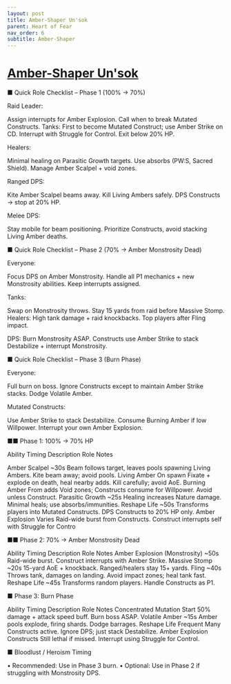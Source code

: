 ```yaml
---
layout: post
title: Amber-Shaper Un'sok
parent: Heart of Fear
nav_order: 6
subtitle: Amber-Shaper
---
```


# [Amber-Shaper Un'sok](https://www.wowhead.com/mop-classic/npc=62511/amber-shaper-unsok)


■ Quick Role Checklist – Phase 1 (100% → 70%)

Raid Leader: 

Assign interrupts for Amber Explosion. Call when to break Mutated Constructs.
Tanks: First to become Mutated Construct; use Amber Strike on CD. Interrupt with Struggle for Control.
Exit below 20% HP.


Healers: 

Minimal healing on Parasitic Growth targets. Use absorbs (PW:S, Sacred Shield). Manage
Amber Scalpel + void zones.


Ranged DPS: 

Kite Amber Scalpel beams away. Kill Living Ambers safely. DPS Constructs → stop at
20% HP.


Melee DPS: 

Stay mobile for beam positioning. Prioritize Constructs, avoid stacking Living Amber
deaths.



■ Quick Role Checklist – Phase 2 (70% → Amber Monstrosity Dead)


Everyone: 

Focus DPS on Amber Monstrosity. Handle all P1 mechanics + new Monstrosity abilities.
Keep interrupts assigned.


Tanks:

Swap on Monstrosity throws. Stay 15 yards from raid before Massive Stomp.
Healers: High tank damage + raid knockbacks. Top players after Fling impact.


DPS: Burn Monstrosity ASAP. Constructs use Amber Strike to stack Destabilize + interrupt Monstrosity.



■ Quick Role Checklist – Phase 3 (Burn Phase)


Everyone: 

Full burn on boss. Ignore Constructs except to maintain Amber Strike stacks. Dodge
Volatile Amber.


Mutated Constructs: 

Use Amber Strike to stack Destabilize. Consume Burning Amber if low
Willpower. Interrupt your own Amber Explosion.



■■ Phase 1: 100% → 70% HP

Ability Timing Description Role Notes

Amber Scalpel ~30s Beam follows target, leaves pools spawning Living Ambers. Kite beam away; avoid pools.
Living Amber On spawn Fixate + explode on death, heal nearby adds. Kill carefully; avoid AoE.
Burning Amber From adds Void zones; Constructs consume for Willpower. Avoid unless Construct.
Parasitic Growth ~25s Healing increases Nature damage. Minimal heals; use absorbs/immunities.
Reshape Life ~50s Transforms players into Mutated Constructs. DPS Constructs to 20% HP only.
Amber Explosion Varies Raid-wide burst from Constructs. Construct interrupts self with Struggle for Contro


■■ Phase 2: 70% → Amber Monstrosity Dead

Ability Timing Description Role Notes
Amber Explosion (Monstrosity) ~50s Raid-wide burst. Construct interrupts with Amber Strike.
Massive Stomp ~20s 15-yard AoE + knockback. Ranged/healers stay 15+ yards.
Fling ~40s Throws tank, damages on landing. Avoid impact zones; heal tank fast.
Reshape Life ~45s Transforms random players. Handle Constructs as P1.


■ Phase 3: Burn Phase

Ability Timing Description Role Notes
Concentrated Mutation Start 50% damage + attack speed buff. Burn boss ASAP.
Volatile Amber ~15s Amber pools explode, firing shards. Dodge barrages.
Reshape Life Frequent Many Constructs active. Ignore DPS; just stack Destabilize.
Amber Explosion Constructs Still lethal if missed. Interrupt using Struggle for Control.


■ Bloodlust / Heroism Timing

• Recommended: Use in Phase 3 burn. • Optional: Use in Phase 2 if struggling with Monstrosity DPS.
